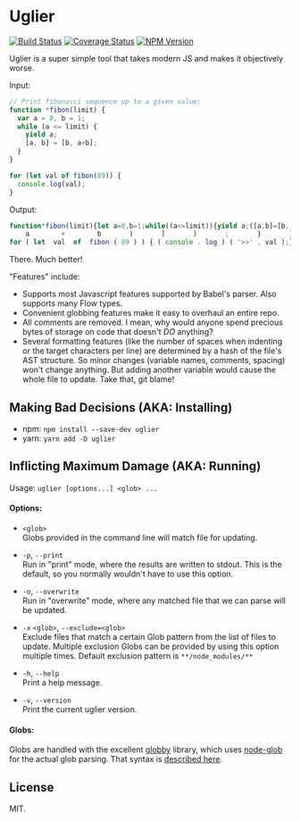 # Uglier

[![Build Status](https://travis-ci.com/raydog/uglier.svg?branch=master)](https://travis-ci.com/raydog/uglier) [![Coverage Status](https://coveralls.io/repos/github/raydog/uglier/badge.svg?branch=master)](https://coveralls.io/github/raydog/uglier?branch=master) [![NPM Version](https://img.shields.io/npm/v/uglier.svg)](https://www.npmjs.com/package/uglier)

Uglier is a super simple tool that takes modern JS and makes it objectively worse.

Input:
```javascript
// Print fibonacci sequence up to a given value:
function *fibon(limit) {
  var a = 0, b = 1;
  while (a <= limit) {
    yield a;
    [a, b] = [b, a+b];
  }
}

for (let val of fibon(89)) {
  console.log(val);
}
```

Output:
```javascript
function*fibon(limit){let a=0,b=1;while((a<=limit)){yield a;([a,b]=[b,(
    a        +        b       )       ]       )       ;       }       }
for ( let  val  of  fibon ( 89 ) ) { ( console . log ) ( '>>' , val );}
```

There. Much better!

"Features" include:
- Supports most Javascript features supported by Babel's parser. Also supports many Flow types.
- Convenient globbing features make it easy to overhaul an entire repo.
- All comments are removed. I mean, why would anyone spend precious bytes of storage on code that doesn't *DO* anything?
- Several formatting features (like the number of spaces when indenting or the target characters per line) are determined by a hash of the file's AST structure. So minor changes (variable names, comments, spacing) won't change anything. But adding another variable would cause the whole file to update. Take that, git blame!

## Making Bad Decisions (AKA: Installing)

- npm: `npm install --save-dev uglier`
- yarn: `yarn add -D uglier`

## Inflicting Maximum Damage (AKA: Running)

Usage: `uglier [options...] <glob> ...`

#### Options:
- `<glob>`<br>
  Globs provided in the command line will match file for updating.

- `-p`, `--print`<br>
  Run in "print" mode, where the results are written to stdout. This is the default, so you normally wouldn't have to use this option.

- `-o`, `--overwrite`<br>
  Run in "overwrite" mode, where any matched file that we can parse will be updated.

- `-x` `<glob>`, `--exclude=<glob>`<br>
  Exclude files that match a certain Glob pattern from the list of files to update. Multiple exclusion Globs can be provided by using this option multiple times. Default exclusion pattern is `**/node_modules/**`

- `-h`, `--help`<br>
  Print a help message.

- `-v`, `--version`<br>
  Print the current uglier version.

#### Globs:

Globs are handled with the excellent [globby](https://github.com/sindresorhus/globby) library, which uses [node-glob](https://github.com/isaacs/node-glob) for the actual glob parsing. That syntax is [described here](https://github.com/isaacs/node-glob#glob-primer).

## License
MIT.
